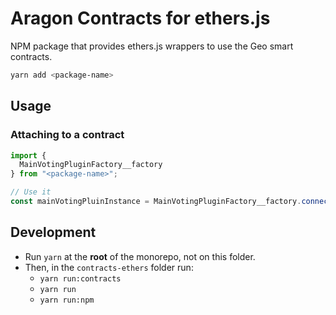 # Aragon Contracts for ethers.js

NPM package that provides ethers.js wrappers to use the Geo smart contracts.

```sh
yarn add <package-name>
```

## Usage

### Attaching to a contract

```ts
import {
  MainVotingPluginFactory__factory
} from "<package-name>";

// Use it
const mainVotingPluinInstance = MainVotingPluginFactory__factory.connect(...);
```

## Development

- Run `yarn` at the **root** of the monorepo, not on this folder.
- Then, in the `contracts-ethers` folder run:
  - `yarn run:contracts`
  - `yarn run`
  - `yarn run:npm`

